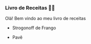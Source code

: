 ### Livro de Receitas :man_cook:

Olá! Bem vindo ao meu livro de receitas 

- Strogonoff de Frango

- Pavê
